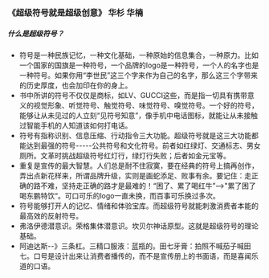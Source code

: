 ### 《超级符号就是超级创意》 华杉 华楠

##### 什么是超级符号？
* 符号是一种民族记忆，一种文化基础，一种原始的信息集合，一种原力。比如一个国家的国旗是一种符号，一个品牌的logo是一种符号，一个人的名字也是一种符号。如果你用“李世民”这三个字来作为自己的名字，那么这三个字带来的历史厚度，也会加印在你的身上。
* 书中所讲的符号不仅仅是商标，如LV、GUCCI这些，而是指一切具有携带意义的视觉形象、听觉符号、触觉符号、味觉符号、嗅觉符号。一个好的符号，能够让从未见过的人立刻“见符号知意”，像手机中电话图标，就能让从未接触过智能手机的人知道该如何打电话。
* 符号有指称识别、信息压缩、行动指令三大功能。超级符号就是这三大功能都能达到最强的符号-----公共符号和文化符号。前者如红绿灯、交通标志、男女厕所。文革时挑战超级符号红灯行，绿灯行失败；后者如金元宝等。
* 重复是宣传的最大智慧。人们总是耐不住寂寞，要在经典的符号上搞再创作，弄出点新花样来，所谓品牌升级，实则是画蛇添足、败事有余。要记住：走正确的路不难，坚持走正确的路才是最难的！“困了、累了喝红牛”-->"累了困了喝东鹏特饮“。可口可乐的logo一直未换，而百事可乐换过多次。
* 符号能够打开人的记忆、情绪和体验宝库。而超级符号就能刺激消费者本能的最高效的反射符号。
* 弗洛伊德潜意识。荣格集体潜意识。坎贝尔神话原型。这就是超级符号的理论基础。
* 阿迪达斯--》三条杠。三精口服液：蓝瓶的。田七牙膏：拍照不喊茄子喊田七。口号是设计出来让消费者播传的，而不是宣传册上的书面语，而是喜闻乐道的口语。
